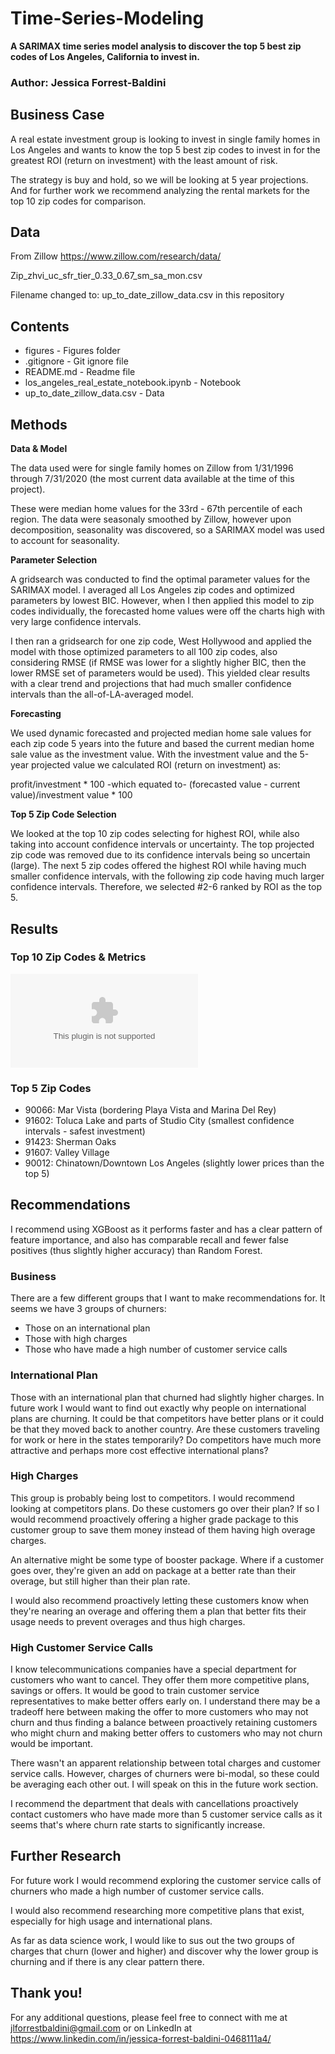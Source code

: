 # Time-Series-Modeling
**A SARIMAX time series model analysis to discover the top 5 best zip codes of Los Angeles, California to invest in.**

### Author: Jessica Forrest-Baldini

## Business Case

A real estate investment group is looking to invest in single family homes in Los Angeles and wants to know the top 5 best zip codes to invest in for the greatest ROI (return on investment) with the least amount of risk.

The strategy is buy and hold, so we will be looking at 5 year projections. And for further work we recommend analyzing the rental markets for the top 10 zip codes for comparison. 

## Data

From Zillow
https://www.zillow.com/research/data/

Zip_zhvi_uc_sfr_tier_0.33_0.67_sm_sa_mon.csv

Filename changed to: up_to_date_zillow_data.csv in this repository

## Contents 

- figures - Figures folder
- .gitignore - Git ignore file
- README.md - Readme file
- los_angeles_real_estate_notebook.ipynb - Notebook
- up_to_date_zillow_data.csv - Data

## Methods 

**Data & Model**

The data used were for single family homes on Zillow from 1/31/1996 through 7/31/2020 (the most current data available at the time of this project).

These were median home values for the 33rd - 67th percentile of each region. The data were seasonaly smoothed by Zillow, however upon decomposition, seasonality was discovered, so a SARIMAX model was used to account for seasonality.

**Parameter Selection**

A gridsearch was conducted to find the optimal parameter values for the SARIMAX model. I averaged all Los Angeles zip codes and optimized parameters by lowest BIC. However, when I then applied this model to zip codes individually, the forecasted home values were off the charts high with very large confidence intervals. 

I then ran a gridsearch for one zip code, West Hollywood and applied the model with those optimized parameters to all 100 zip codes, also considering RMSE (if RMSE was lower for a slightly higher BIC, then the lower RMSE set of parameters would be used). This yielded clear results with a clear trend and projections that had much smaller confidence intervals than the all-of-LA-averaged model. 

**Forecasting**

We used dynamic forecasted and projected median home sale values for each zip code 5 years into the future and based the current median home sale value as the investment value. With the investment value and the 5-year projected value we calculated ROI (return on investment) as:

profit/investment * 100 -which equated to- (forecasted value - current value)/investment value * 100 

**Top 5 Zip Code Selection**

We looked at the top 10 zip codes selecting for highest ROI, while also taking into account confidence intervals or uncertainty. The top projected zip code was removed due to its confidence intervals being so uncertain (large). The next 5 zip codes offered the highest ROI while having much smaller confidence intervals, with the following zip code having much larger confidence intervals. Therefore, we selected #2-6 ranked by ROI as the top 5.

## Results

### Top 10 Zip Codes & Metrics  

!["Top 10 Zip Codes"](figures/top_10_table.csv)

### Top 5 Zip Codes

- 90066: Mar Vista (bordering Playa Vista and Marina Del Rey)
- 91602: Toluca Lake and parts of Studio City (smallest confidence intervals - safest investment)
- 91423: Sherman Oaks
- 91607: Valley Village
- 90012: Chinatown/Downtown Los Angeles (slightly lower prices than the top 5)

## Recommendations

I recommend using XGBoost as it performs faster and has a clear pattern of feature importance, and also has comparable recall and fewer false positives (thus slightly higher accuracy) than Random Forest.

### Business

There are a few different groups that I want to make recommendations for. It seems we have 3 groups of churners:

- Those on an international plan
- Those with high charges
- Those who have made a high number of customer service calls

###  International Plan

Those with an international plan that churned had slightly higher charges. In future work I would want to find out exactly why people on international plans are churning. It could be that competitors have better plans or it could be that they moved back to another country. Are these customers traveling for work or here in the states temporarily? Do competitors have much more attractive and perhaps more cost effective international plans?

###  High Charges

This group is probably being lost to competitors. I would recommend looking at competitors plans. Do these customers go over their plan? If so I would recommend proactively offering a higher grade package to this customer group to save them money instead of them having high overage charges.

An alternative might be some type of booster package. Where if a customer goes over, they're given an add on package at a better rate than their overage, but still higher than their plan rate.

I would also recommend proactively letting these customers know when they're nearing an overage and offering them a plan that better fits their usage needs to prevent overages and thus high charges.

###  High Customer Service Calls

I know telecommunications companies have a special department for customers who want to cancel. They offer them more competitive plans, savings or offers. It would be good to train customer service representatives to make better offers early on. I understand there may be a tradeoff here between making the offer to more customers who may not churn and thus finding a balance between proactively retaining customers who might churn and making better offers to customers who may not churn would be important.

There wasn't an apparent relationship between total charges and customer service calls. However, charges of churners were bi-modal, so these could be averaging each other out. I will speak on this in the future work section.

I recommend the department that deals with cancellations proactively contact customers who have made more than 5 customer service calls as it seems that's where churn rate starts to significantly increase.

## Further Research

For future work I would recommend exploring the customer service calls of churners who made a high number of customer service calls.

I would also recommend researching more competitive plans that exist, especially for high usage and international plans.

As far as data science work, I would like to sus out the two groups of charges that churn (lower and higher) and discover why the lower group is churning and if there is any clear pattern there.

## Thank you!

For any additional questions, please feel free to connect with me at jlforrestbaldini@gmail.com or on LinkedIn at https://www.linkedin.com/in/jessica-forrest-baldini-0468111a4/
